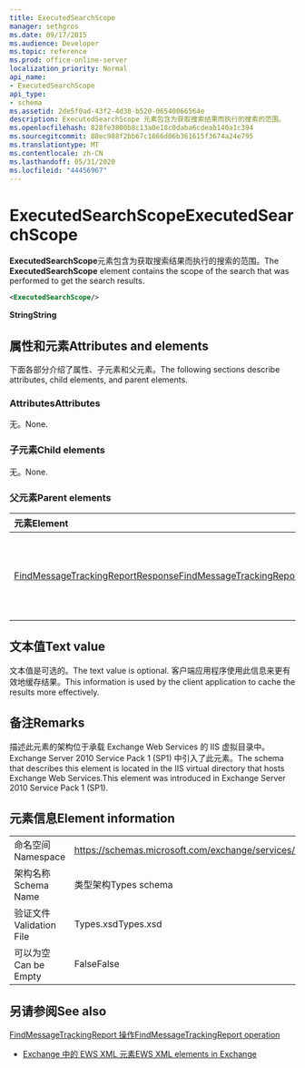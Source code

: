 ```yaml
---
title: ExecutedSearchScope
manager: sethgros
ms.date: 09/17/2015
ms.audience: Developer
ms.topic: reference
ms.prod: office-online-server
localization_priority: Normal
api_name:
- ExecutedSearchScope
api_type:
- schema
ms.assetid: 2de5f0ad-43f2-4d38-b520-06540066564e
description: ExecutedSearchScope 元素包含为获取搜索结果而执行的搜索的范围。
ms.openlocfilehash: 828fe3800b8c13a0e18c0daba6cdeab140a1c394
ms.sourcegitcommit: 88ec988f2bb67c1866d06b361615f3674a24e795
ms.translationtype: MT
ms.contentlocale: zh-CN
ms.lasthandoff: 05/31/2020
ms.locfileid: "44456967"
---
```

# <a name="executedsearchscope"></a><span data-ttu-id="a0689-103">ExecutedSearchScope</span><span class="sxs-lookup"><span data-stu-id="a0689-103">ExecutedSearchScope</span></span>

<span data-ttu-id="a0689-104">**ExecutedSearchScope**元素包含为获取搜索结果而执行的搜索的范围。</span><span class="sxs-lookup"><span data-stu-id="a0689-104">The **ExecutedSearchScope** element contains the scope of the search that was performed to get the search results.</span></span> 
  
```xml
<ExecutedSearchScope/>
```

 <span data-ttu-id="a0689-105">**String**</span><span class="sxs-lookup"><span data-stu-id="a0689-105">**String**</span></span>
## <a name="attributes-and-elements"></a><span data-ttu-id="a0689-106">属性和元素</span><span class="sxs-lookup"><span data-stu-id="a0689-106">Attributes and elements</span></span>

<span data-ttu-id="a0689-107">下面各部分介绍了属性、子元素和父元素。</span><span class="sxs-lookup"><span data-stu-id="a0689-107">The following sections describe attributes, child elements, and parent elements.</span></span>
  
### <a name="attributes"></a><span data-ttu-id="a0689-108">Attributes</span><span class="sxs-lookup"><span data-stu-id="a0689-108">Attributes</span></span>

<span data-ttu-id="a0689-109">无。</span><span class="sxs-lookup"><span data-stu-id="a0689-109">None.</span></span>
  
### <a name="child-elements"></a><span data-ttu-id="a0689-110">子元素</span><span class="sxs-lookup"><span data-stu-id="a0689-110">Child elements</span></span>

<span data-ttu-id="a0689-111">无。</span><span class="sxs-lookup"><span data-stu-id="a0689-111">None.</span></span>
  
### <a name="parent-elements"></a><span data-ttu-id="a0689-112">父元素</span><span class="sxs-lookup"><span data-stu-id="a0689-112">Parent elements</span></span>

|<span data-ttu-id="a0689-113">**元素**</span><span class="sxs-lookup"><span data-stu-id="a0689-113">**Element**</span></span>|<span data-ttu-id="a0689-114">**说明**</span><span class="sxs-lookup"><span data-stu-id="a0689-114">**Description**</span></span>|
|:-----|:-----|
|[<span data-ttu-id="a0689-115">FindMessageTrackingReportResponse</span><span class="sxs-lookup"><span data-stu-id="a0689-115">FindMessageTrackingReportResponse</span></span>](findmessagetrackingreportresponse.md) <br/> |<span data-ttu-id="a0689-116">包含单个[FindMessageTrackingReport 操作](findmessagetrackingreport-operation.md)请求的状态和结果。</span><span class="sxs-lookup"><span data-stu-id="a0689-116">Contains the status and result of a single [FindMessageTrackingReport operation](findmessagetrackingreport-operation.md) request.</span></span>  <br/> |
   
## <a name="text-value"></a><span data-ttu-id="a0689-117">文本值</span><span class="sxs-lookup"><span data-stu-id="a0689-117">Text value</span></span>

<span data-ttu-id="a0689-118">文本值是可选的。</span><span class="sxs-lookup"><span data-stu-id="a0689-118">The text value is optional.</span></span> <span data-ttu-id="a0689-119">客户端应用程序使用此信息来更有效地缓存结果。</span><span class="sxs-lookup"><span data-stu-id="a0689-119">This information is used by the client application to cache the results more effectively.</span></span>
  
## <a name="remarks"></a><span data-ttu-id="a0689-120">备注</span><span class="sxs-lookup"><span data-stu-id="a0689-120">Remarks</span></span>

<span data-ttu-id="a0689-121">描述此元素的架构位于承载 Exchange Web Services 的 IIS 虚拟目录中。Exchange Server 2010 Service Pack 1 (SP1) 中引入了此元素。</span><span class="sxs-lookup"><span data-stu-id="a0689-121">The schema that describes this element is located in the IIS virtual directory that hosts Exchange Web Services.This element was introduced in Exchange Server 2010 Service Pack 1 (SP1).</span></span>
  
## <a name="element-information"></a><span data-ttu-id="a0689-122">元素信息</span><span class="sxs-lookup"><span data-stu-id="a0689-122">Element information</span></span>

|||
|:-----|:-----|
|<span data-ttu-id="a0689-123">命名空间</span><span class="sxs-lookup"><span data-stu-id="a0689-123">Namespace</span></span>  <br/> |https://schemas.microsoft.com/exchange/services/2006/types  <br/> |
|<span data-ttu-id="a0689-124">架构名称</span><span class="sxs-lookup"><span data-stu-id="a0689-124">Schema Name</span></span>  <br/> |<span data-ttu-id="a0689-125">类型架构</span><span class="sxs-lookup"><span data-stu-id="a0689-125">Types schema</span></span>  <br/> |
|<span data-ttu-id="a0689-126">验证文件</span><span class="sxs-lookup"><span data-stu-id="a0689-126">Validation File</span></span>  <br/> |<span data-ttu-id="a0689-127">Types.xsd</span><span class="sxs-lookup"><span data-stu-id="a0689-127">Types.xsd</span></span>  <br/> |
|<span data-ttu-id="a0689-128">可以为空</span><span class="sxs-lookup"><span data-stu-id="a0689-128">Can be Empty</span></span>  <br/> |<span data-ttu-id="a0689-129">False</span><span class="sxs-lookup"><span data-stu-id="a0689-129">False</span></span>  <br/> |
   
## <a name="see-also"></a><span data-ttu-id="a0689-130">另请参阅</span><span class="sxs-lookup"><span data-stu-id="a0689-130">See also</span></span>



[<span data-ttu-id="a0689-131">FindMessageTrackingReport 操作</span><span class="sxs-lookup"><span data-stu-id="a0689-131">FindMessageTrackingReport operation</span></span>](findmessagetrackingreport-operation.md)


- [<span data-ttu-id="a0689-132">Exchange 中的 EWS XML 元素</span><span class="sxs-lookup"><span data-stu-id="a0689-132">EWS XML elements in Exchange</span></span>](ews-xml-elements-in-exchange.md)

